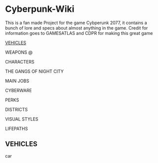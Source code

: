 # Cyberpunk-Wiki

This is a fan made Project for the game Cybperunk 2077, it contains a bunch of lore and specs about almost anything in the game.
Credit for information goes to GAMESATLAS and CDPR for making this great game

[VEHICLES](https://github.com/FBRDCYB3R/Cyberpunk-Wiki/blob/main/VEHICLES/Vehicle%20over%20view)

WEAPONS @

CHARACTERS 

THE GANGS OF NIGHT CITY

MAIN JOBS

CYBERWARE 

PERKS

DISTRICTS 

VISUAL STYLES

LIFEPATHS

## VEHICLES

car

